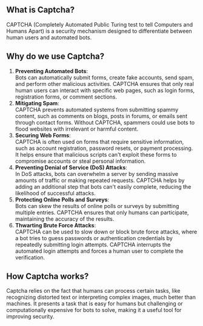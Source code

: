 ## What is Captcha?
CAPTCHA (Completely Automated Public Turing test to tell Computers and Humans Apart) is a security mechanism designed to differentiate between human users and automated bots.

## Why do we use Captcha?
1. __Preventing Automated Bots__:  
Bots can automatically submit forms, create fake accounts, send spam, and perform other malicious activities. CAPTCHA ensures that only real human users can interact with specific web pages, such as login forms, registration forms, or comment sections.  
2. __Mitigating Spam__:  
CAPTCHA prevents automated systems from submitting spammy content, such as comments on blogs, posts in forums, or emails sent through contact forms. Without CAPTCHA, spammers could use bots to flood websites with irrelevant or harmful content.  
3. __Securing Web Forms__:  
CAPTCHA is often used on forms that require sensitive information, such as account registration, password resets, or payment processing. It helps ensure that malicious scripts can't exploit these forms to compromise accounts or steal personal information.
4. __Preventing Denial of Service (DoS) Attacks__:  
In DoS attacks, bots can overwhelm a server by sending massive amounts of traffic or making repeated requests. CAPTCHA helps by adding an additional step that bots can't easily complete, reducing the likelihood of successful attacks.
5. __Protecting Online Polls and Surveys__:  
Bots can skew the results of online polls or surveys by submitting multiple entries. CAPTCHA ensures that only humans can participate, maintaining the accuracy of the results.
6. __Thwarting Brute Force Attacks__:  
CAPTCHA can be used to slow down or block brute force attacks, where a bot tries to guess passwords or authentication credentials by repeatedly submitting login attempts. CAPTCHA interrupts the automated login attempts and forces a human user to complete the verification.

## How Captcha works?
Captcha relies on the fact that humans can process certain tasks, like recognizing distorted text or interpreting complex images, much better than machines. It presents a task that is easy for humans but challenging or computationally expensive for bots to solve, making it a useful tool for improving security.
